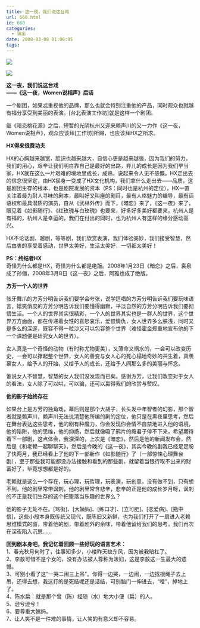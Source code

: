 ```yaml
---
title: 这一夜，我们说这台戏
url: 660.html
id: 660
categories:
  - 演出
date: 2008-03-08 01:06:05
tags:
---
```


![](http://photo.guolaijie.com/rooufer/attachments/month_0803/9200838145.jpg)  
  
![](http://photo.guolaijie.com/rooufer/attachments/month_0803/92008381417.jpg)  
  

**这一夜，我们说这台戏  
——《这一夜，Women说相声》后话**

  
一个剧团，如果忒重视他的品牌，那么也就会特别注重他的产品，同时观众也就越有福分享受到美丽的表演。\[台北表演工作坊\]就是这样一个剧团。  
  
继《暗恋桃花源》之后，短暂的光阴杭州又迎来赖声川的又一力作《这一夜，Women说相声》，观众应该拜\[工作坊\]所赐，也应该拜HX之所求。  
  

**HX得来很费功夫**

  
HX的心胸越来越宽，胆识也越来越大，自信心更是越来越强，因为我们的努力，我们的用心，艰辛让我们明白靠自己是最好的出路，弃儿的成长是因为我们早当家，HX就在这么一片艰难的境地里成长，成熟，说起来令人无不感慨。HX走出去的信念很坚定，由HX摇身一变成了HX文化机构，我们拿什么走出去——品质，这是剧团生存的根本，也是剧院发展的资本（PS：同时也是杭州的定位），HX一直关注着最为耐人寻味的剧本，最叫好又叫座的剧目，最有人格魅力的编导，最有话语权和最具潜质的演员，自从《武林外传》而下，《暗恋》来了，《这一夜》来了，眼见着《如影随行》、《红玫瑰与白玫瑰》也要来，好多好多美好都要来，杭州人是有福的，杭州人是幸运的，我们在付出的同时，也为杭州人有这样的缘分感动高兴。  
  
HX不论话剧、越剧，等等剧，我们欣赏表演，我们体验美妙，我们接受智慧，然后由衷的享受着感动，世界太美好，生活太美好，一切都太美好！  
  
**PS：终结者HX**  
奇怪为什么都是HX，奇怪为什么都是绝版。2008年1月23日《暗恋》之后，袁泉成了孙俪，2008年3月8日《这一夜》之后，阿雅也成了绝版。  
  

**方芳一个人的世界**

  
张牙舞爪的方芳分明告诉我们要学会夸张，说学逗唱的方芳分明告诉我们要玩味语言，嬉笑俏皮的方芳分明告诉我们要懂得幽默，平淡自然的方芳分明告诉我们要彻悟生活。一个人的世界其实很精彩，一个人的世界其实也是一群人的世界，这个世界方方面面，都在传递着女性的喜怒哀乐，爱恨情仇，女人世界多么肤浅，同时又是多么的深邃，既容不得一粒沙又可以包容整个世界（难怪霍金郑重地宣布他的下一个课题便是研究女人的世界）。  
  
女人真是一个奇怪的动物（有时称尤物更美），又薄命又祸水的，一会可以改变历史，一会可以撑起整个世界，女人的善变与女人心的死心榻地奇妙的共生着，真羡慕女人，给予人的开始，又给予人的成长，还给予人间那么多的美丽与怀念。  
  
谁说女人不智慧，智慧的女人我们没发现而已矣。感谢方芳，让我们改变对于女人的看法，女人除了可以哄，可以骗，还可以赢得我们的欣赏与赞叹。  
  

**他的影子始终存在**

  
如果台上是方芳的独角戏，幕后则是那个大胡子，长头发中年智者的幻影，那个智者就是赖声川，赖声川无法说清楚他所编的剧的定位，他只是在黑夜里思考，然后在舞台表达这些思考，他的剧有种魔力，你会发现你会情不自禁地进入他的语境，他的陷阱，他的思维，他的抑扬，然后就像吸了鸦片的瘾君子停不下来，希望期待着下一部剧，这点体会，我深深的，上次是《暗恋》，然后是他的新闻发布会，然后是《和老赖一起聊聊天》，然后是今晚的《这一夜》，其实今晚的剧我已经足足盼了快两月，我已经看上了他的下一部新作《如影随行》了（一部惊悚心理舞台剧），至于那些我可能都没办法接触和看到的那些剧，就留着当银行取不出来的财富好了，毕竟想想都是好的。  
  
老赖就是这么一个存在，玩心理，玩哲理，玩表演，玩创意，没有做不到，只有想不到，他的剧里常带讽刺，他的剧里常含悲辛，悲辛的正是他的成长岁月呀，讽刺的不正是我们生存的这个把堕落当乐趣的世界么？  
  
他的影子无处不在。\[骂街\]、\[大姨妈\]、\[练口才\]、\[立可肥\]、\[恋爱病\]、\[瓶中信\]，这些小段本身既传统又现代，既陈旧又新鲜，也为我们打开了一扇进入老赖思维模式的窗，带着他的剧，带着剧外的余味，带着他留给我们的思考，我们再次在深夜陷入沉思……  
  
  
**回到剧本身吧，我记忆着回顾一些好玩的语言艺术：**  
1、春光秋月何时了，往事知多少，小楼昨天缺东风，因为被我暗杠了。  
2、李敖可惜不是个女的，没有办法被人尊称为泼妇，这是李敖这一生最大的遗憾。  
3、可别小看了这“一哭二闹三上吊”。你得一边哭，一边闹，一边找根绳子去上吊，还得去想，我这打的是死结呢还是活结，可别脑门一伸进去，“噔”，掉地上了。  
4、陈水扁：就是那个曾（陈）经随（水）地大小便（扁）的人。  
5、逊兮逊兮！  
6、要尊重大姨妈。  
7、让人笑不是一件难的事情，让人笑的有意义却不容易。